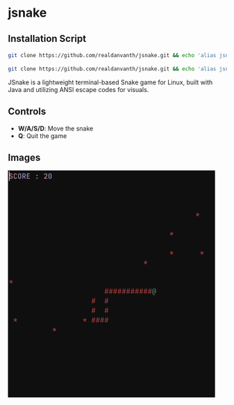 # jsnake

## Installation Script

```bash
git clone https://github.com/realdanvanth/jsnake.git && echo 'alias jsnake="java $(pwd)/jsnake/main.java"' >> ~/.bashrc 
```

```zsh
git clone https://github.com/realdanvanth/jsnake.git && echo 'alias jsnake="java $(pwd)/jsnake/main.java"' >> ~/.zshrc
```

JSnake is a lightweight terminal-based Snake game for Linux, built with Java and utilizing ANSI escape codes for visuals. 

## Controls

- **W/A/S/D**: Move the snake
- **Q**: Quit the game

## Images

 ![Snake Game Screenshot](images/1.png "Snake Game")
